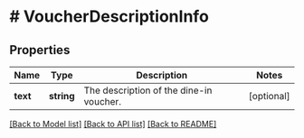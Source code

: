 # # VoucherDescriptionInfo

## Properties

Name | Type | Description | Notes
------------ | ------------- | ------------- | -------------
**text** | **string** | The description of the dine-in voucher. | [optional]

[[Back to Model list]](../../README.md#models) [[Back to API list]](../../README.md#endpoints) [[Back to README]](../../README.md)
